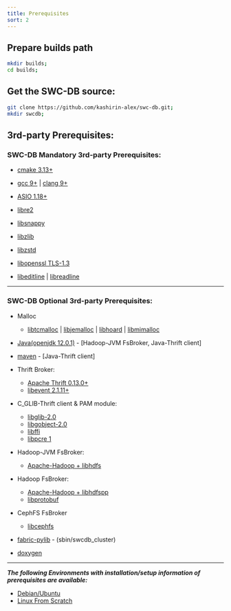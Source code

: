 ```yaml
---
title: Prerequisites
sort: 2
---
```



## Prepare builds path
```bash
mkdir builds; 
cd builds;
```


## Get the SWC-DB source:

```bash
git clone https://github.com/kashirin-alex/swc-db.git;
mkdir swcdb; 
```


## 3rd-party Prerequisites:

### SWC-DB Mandatory 3rd-party Prerequisites: 

  * [cmake 3.13+](https://cmake.org/)

  * [gcc 9+](https://gcc.gnu.org/) 
    | 
    [clang 9+](https://llvm.org/)

  * [ASIO 1.18+](https://github.com/chriskohlhoff/asio)

  * [libre2](https://github.com/google/re2)

  * [libsnappy](https://github.com/google/snappy)

  * [libzlib](https://www.zlib.net/)

  * [libzstd](https://github.com/facebook/zstd)

  * [libopenssl TLS-1.3](https://www.openssl.org/)

  * [libeditline](https://github.com/troglobit/editline) 
    | 
    [libreadline](https://tiswww.case.edu/php/chet/readline/rltop.html)




***




### SWC-DB Optional 3rd-party Prerequisites:
  * Malloc 
    * [libtcmalloc](https://github.com/gperftools/gperftools) 
      |
      [libjemalloc](https://github.com/jemalloc/jemalloc)
      |
      [libhoard](https://github.com/emeryberger/Hoard/)
      |
      [libmimalloc](https://github.com/microsoft/mimalloc/)

  * [Java(openjdk 12.0.1)](https://jdk.java.net/java-se-ri/12) - [Hadoop-JVM FsBroker, Java-Thrift client]

  * [maven](https://maven.apache.org/) - [Java-Thrift client]

  * Thrift Broker:
    * [Apache Thrift 0.13.0+](https://github.com/apache/thrift)
    * [libevent 2.1.11+](https://github.com/libevent/libevent)
  
  * C_GLIB-Thrift client & PAM module:
    * [libglib-2.0](https://developer.gnome.org/glib/2.64/)
    * [libgobject-2.0](https://developer.gnome.org/gobject/2.64/)
    * [libffi](https://github.com/libffi/libffi/)
    * [libpcre 1](https://pcre.org/)
  
  * Hadoop-JVM FsBroker:
    * [Apache-Hadoop + libhdfs](https://github.com/apache/hadoop/tree/trunk/hadoop-hdfs-project/hadoop-hdfs-native-client/src/main/native/libhdfs)
  
  * Hadoop FsBroker:
    * [Apache-Hadoop + libhdfspp](https://github.com/apache/hadoop/tree/trunk/hadoop-hdfs-project/hadoop-hdfs-native-client/src/main/native/libhdfspp)
    * [libprotobuf](https://github.com/protocolbuffers/protobuf)
  
  * CephFS FsBroker
    * [libcephfs](https://docs.ceph.com/en/latest/cephfs/)

  * [fabric-pylib](https://github.com/fabric/fabric) - (sbin/swcdb_cluster)
  
  * [doxygen](https://github.com/doxygen/doxygen)
  


***


_**The following Environments with installation/setup information of prerequisites are available:**_

* [Debian/Ubuntu](environment/debian_ubuntu/)
* [Linux From Scratch](environment/linux_from_scratch/)


